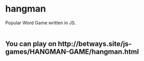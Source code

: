 # hangman
Popular Word Game written in JS.  
<br>
<h2>You can play on http://betways.site/js-games/HANGMAN-GAME/hangman.html</h2>
